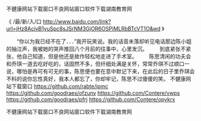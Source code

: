 
不健康网站下载窗口不良网站窗口软件下载湖南教育网




《 /最/新/入/口  http://www.baidu.com/link?url=jHz8AcivB1yuSpc8sJSrNM3GjOR6OSPiMLRbBTcVT1O&wd 》




　　“你以为我已经不在了．．．”我开玩笑说。我的话音未落却听见电话那边陈小姐的抽泣声，我被她的哭声推回八个月前的往事中，心里发沉。
　　到底紧张不紧张，他自己知道，但是他还是故作轻松地走进了手术室。
　　陈思清闲的功夫会和乔琪一道去吃好吃的，话固然不多，但纤细处满是关怀，常常乔琪不过顺口一说，哪怕是再可有可无的事，陈思便也要在意中默记下来，在此后的日子里乔琪会不料的说你忘性真好，我本人都忘了，你却牢记，陈思不过傻傻的笑。
不健康网站下载窗口
https://github.com/rabte/ipmc
https://github.com/goodraes/ofzunv
https://github.com/Contere/vwps
https://github.com/goodraes/pfrj
https://github.com/Contere/opykrx





不健康网站下载窗口不良网站窗口软件下载湖南教育网
